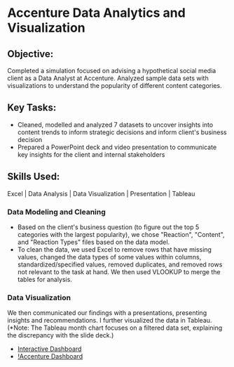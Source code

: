 # Accenture Data Analytics and Visualization

## Objective:
Completed a simulation focused on advising a hypothetical social media client as a Data Analyst at Accenture. Analyzed sample data sets with visualizations to understand the popularity of different content categories.

## Key Tasks:
- Cleaned, modelled and analyzed 7 datasets to uncover insights into content trends to inform strategic decisions and inform client's business decision
- Prepared a PowerPoint deck and video presentation to communicate key insights for the client and internal stakeholders

## Skills Used:
Excel | Data Analysis | Data Visualization | Presentation | Tableau

### Data Modeling and Cleaning
- Based on the client's business question (to figure out the top 5 categories with the largest popularity), we chose "Reaction", "Content", and "Reaction Types" files based on the data model.
- To clean the data, we used Excel to remove rows that have missing values, changed the data types of some values within columns, standardized/specified values, removed duplicates, and removed rows not relevant to the task at hand. We then used VLOOKUP to merge the tables for analysis.

### Data Visualization
We then communicated our findings with a presentations, presenting insights and recommendations. I further visualized the data in Tableau. (*Note: The Tableau month chart focuses on a filtered data set, explaining the discrepancy with the slide deck.)
- [Interactive Dashboard](https://public.tableau.com/app/profile/michelle.kweon6136/viz/Book1_17428638704160/Dashboard3)
- [!Accenture Dashboard]()
